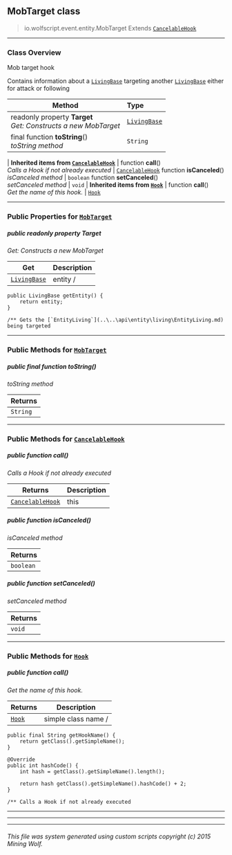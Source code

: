 ## MobTarget __class__

>io.wolfscript.event.entity.MobTarget
>Extends [`CancelableHook`](..\..\hook\CancelableHook.md)

---

### Class Overview

Mob target hook <p/> Contains information about a [`LivingBase`](..\..\api\entity\living\LivingBase.md) targeting another [`LivingBase`](..\..\api\entity\living\LivingBase.md) either for attack or following

Method | Type   
--- | :--- 
 readonly property __Target__ <br> _Get: Constructs a new MobTarget_ | [`LivingBase`](..\..\api\entity\living\LivingBase.md)
final function __toString__() <br> _toString method_ | `String`
 |
__Inherited items from [`CancelableHook`](..\..\hook\CancelableHook.md)__ |
 function __call__() <br> _Calls a Hook if not already executed_ | [`CancelableHook`](..\..\hook\CancelableHook.md)
 function __isCanceled__() <br> _isCanceled method_ | `boolean`
 function __setCanceled__() <br> _setCanceled method_ | `void`
 |
__Inherited items from [`Hook`](..\..\hook\Hook.md)__ |
 function __call__() <br> _Get the name of this hook._ | [`Hook`](..\..\hook\Hook.md)







---


### Public Properties for [`MobTarget`](MobTarget.md)

##### <a id='target'></a>public  readonly property __Target__

_Get: Constructs a new MobTarget_

Get | Description
--- | --- 
[`LivingBase`](..\..\api\entity\living\LivingBase.md) | entity /
    public LivingBase getEntity() {
        return entity;
    }

    /** Gets the [`EntityLiving`](..\..\api\entity\living\EntityLiving.md) being targeted



---

### Public Methods for [`MobTarget`](MobTarget.md)

##### <a id='tostring'></a>public final function __toString__()

_toString method_

Returns | 
--- | 
`String` |


---

### Public Methods for [`CancelableHook`](..\..\hook\CancelableHook.md)

##### <a id='call'></a>public  function __call__()

_Calls a Hook if not already executed_

Returns | Description
--- | --- 
[`CancelableHook`](..\..\hook\CancelableHook.md) | this


##### <a id='iscanceled'></a>public  function __isCanceled__()

_isCanceled method_

Returns | 
--- | 
`boolean` |


##### <a id='setcanceled'></a>public  function __setCanceled__()

_setCanceled method_

Returns | 
--- | 
`void` |


---

### Public Methods for [`Hook`](..\..\hook\Hook.md)

##### <a id='call'></a>public  function __call__()

_Get the name of this hook._

Returns | Description
--- | --- 
[`Hook`](..\..\hook\Hook.md) | simple class name /
    public final String getHookName() {
        return getClass().getSimpleName();
    }

    @Override
    public int hashCode() {
        int hash = getClass().getSimpleName().length();

        return hash getClass().getSimpleName().hashCode() + 2;
    }

    /** Calls a Hook if not already executed


---


---


---


###### This file was system generated using custom scripts copyright (c) 2015 Mining Wolf.
	

